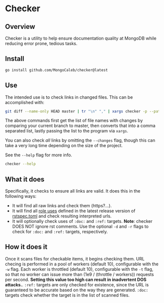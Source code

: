 # Checker

## Overview

Checker is a utility to help ensure documentation quality at MongoDB while reducing error prone, tedious tasks.

## Install

```sh
go install github.com/MongoCaleb/checker@latest
```

## Use

The intended use is to check links in changed files. This can be accomplished with:

```sh
git diff --name-only HEAD master | tr "\n" "," | xargs checker -p --path . --changes
```

The above commands first get the list of file names with changes by comparing your current branch to master,
then converts that into a comma separated list, lastly passing the list to the program via `xargs`.

You can also check _all_ links by omitting the `--changes` flag, though this can take a very long time depending
on the size of the project.

See the `--help` flag for more info.

```sh
checker --help
```

## What it does

Specifically, it checks to ensure all links are valid. It does this in the
following ways:

- It will find all raw links and check them (https?...).
- It will find all [role uses](https://www.sphinx-doc.org/en/master/usage/restructuredtext/roles.html)
  defined in the latest release version of [rstspec.toml](https://github.com/mongodb/snooty-parser/blob/master/snooty/rstspec.toml)
  and check resulting interpreted urls.
- It will optionally check uses of `:doc:` and `:ref:` targets. **Note**: checker DOES NOT ignore rst comments. Use the
  optional `-d` and `-r` flags to check for `:doc:` and `:ref:` targets, respectively.

## How it does it

Once it scans files for checkable items, it begins checking them. URL checing is performed in a pool of workers
(default 10), configurable with the `-w` flag. Each worker is throttled (default 10), configurable with the `-t` flag, so that no
worker can issue more than (1e9 / (throttle / workers)) requests per second. **Setting this value too high can result in
inadvertent DOS attacks.**. `:ref:` targets are only checked for existence, since the URL is guaranteed to be accurate based
on the way they are generated. `:doc:` targets check whether the target is in the list of scanned files.
